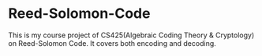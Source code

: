 # Reed-Solomon-Code
This is my course project of CS425(Algebraic Coding Theory &amp; Cryptology) on Reed-Solomon Code. It covers both encoding and decoding.

